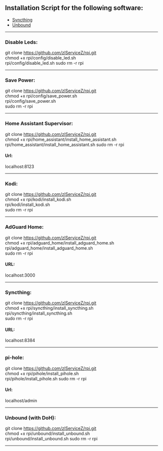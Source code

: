 
## Installation Script for the following software:
- [Syncthing](https://syncthing.net/)
- [Unbound](https://docs.pi-hole.net/guides/dns/unbound/)

---

### Disable Leds: 
git clone https://github.com/zlServiceZ/rpi.git  
chmod +x rpi/config/disable_led.sh  
rpi/config/disable_led.sh
sudo rm -r rpi  

---

### Save Power: 
git clone https://github.com/zlServiceZ/rpi.git  
chmod +x rpi/config/save_power.sh  
rpi/config/save_power.sh  
sudo rm -r rpi  

---

### Home Assistant Supervisor: 
git clone https://github.com/zlServiceZ/rpi.git  
chmod +x rpi/home_assistant/install_home_assistant.sh  
rpi/home_assistant/install_home_assistant.sh
sudo rm -r rpi  

#### Url:
localhost:8123

---

### Kodi: 
git clone https://github.com/zlServiceZ/rpi.git  
chmod +x rpi/kodi/install_kodi.sh  
rpi/kodi/install_kodi.sh  
sudo rm -r rpi

---

### AdGuard Home: 
git clone https://github.com/zlServiceZ/rpi.git  
chmod +x rpi/adguard_home/install_adguard_home.sh  
rpi/adguard_home/install_adguard_home.sh  
sudo rm -r rpi  

#### URL:
localhost:3000

---

### Syncthing: 
git clone https://github.com/zlServiceZ/rpi.git  
chmod +x rpi/syncthing/install_syncthing.sh  
rpi/syncthing/install_syncthing.sh  
sudo rm -r rpi  

#### URL:
localhost:8384

---

### pi-hole: 
git clone https://github.com/zlServiceZ/rpi.git  
chmod +x rpi/pihole/install_pihole.sh  
rpi/pihole/install_pihole.sh
sudo rm -r rpi  

#### Url:
localhost/admin

---

### Unbound (with DoH): 
git clone https://github.com/zlServiceZ/rpi.git  
chmod +x rpi/unbound/install_unbound.sh  
rpi/unbound/install_unbound.sh
sudo rm -r rpi  

---


